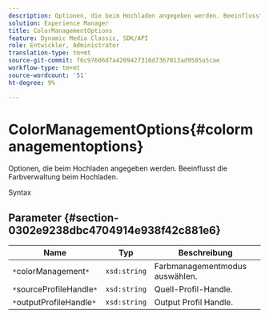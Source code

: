 ```yaml
---
description: Optionen, die beim Hochladen angegeben werden. Beeinflusst die Farbverwaltung beim Hochladen.
solution: Experience Manager
title: ColorManagementOptions
feature: Dynamic Media Classic, SDK/API
role: Entwickler, Administrator
translation-type: tm+mt
source-git-commit: f6c97606d7a4209427316d7367013ad9585a5cae
workflow-type: tm+mt
source-wordcount: '51'
ht-degree: 9%

---
```



# ColorManagementOptions{#colormanagementoptions}

Optionen, die beim Hochladen angegeben werden. Beeinflusst die Farbverwaltung beim Hochladen.

Syntax

## Parameter {#section-0302e9238dbc4704914e938f42c881e6}

| Name | Typ | Beschreibung |
|---|---|---|
| `*`colorManagement`*` | `xsd:string` | Farbmanagementmodus auswählen. |
| `*`sourceProfileHandle`*` | `xsd:string` | Quell-Profil-Handle. |
| `*`outputProfileHandle`*` | `xsd:string` | Output Profil Handle. |

